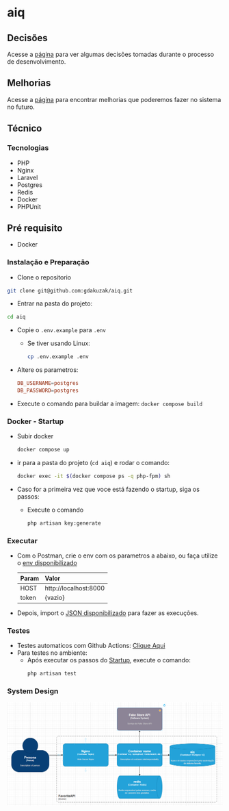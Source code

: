 # aiq

## Decisões

Acesse a [página](/docs/decisoes.md) para ver algumas decisões tomadas durante o processo de desenvolvimento.

## Melhorias

Acesse a [página](/docs/melhorias.md) para encontrar melhorias que poderemos fazer no sistema no futuro.

## Técnico

### Tecnologias

- PHP
- Nginx
- Laravel
- Postgres
- Redis
- Docker
- PHPUnit

## Pré requisito

- Docker

### Instalação e Preparação

- Clone o repositorio

```sh
git clone git@github.com:gdakuzak/aiq.git
```

- Entrar na pasta do projeto:

```sh
cd aiq
```

- Copie o `.env.example` para `.env`

  - Se tiver usando Linux:

    ```sh
    cp .env.example .env
    ```

- Altere os parametros:

  ```conf
  DB_USERNAME=postgres
  DB_PASSWORD=postgres
  ```
  
- Execute o comando para buildar a imagem: `docker compose build`

### Docker - Startup

- Subir docker

  ```sh
  docker compose up
  ```

- ir para a pasta do projeto (`cd aiq`) e rodar o comando:

  ```sh
  docker exec -it $(docker compose ps -q php-fpm) sh
  ```

- Caso for a primeira vez que voce está fazendo o startup, siga os passos:
  - Execute o comando
  
    ```sh
    php artisan key:generate
    ```

### Executar

- Com o Postman, crie o env com os parametros a abaixo, ou faça utilize o [env disponibilizado](/docs/aiq-env.postman_environment.json)

  | Param | Valor |
  | --- | --- |
  | HOST | http://localhost:8000|
  | token | {vazio} |

- Depois, import o [JSON disponibilizado](/docs/aiq.postman_collection.json) para fazer as execuções.


### Testes

- Testes automaticos com Github Actions: [Clique Aqui](https://github.com/gdakuzak/aiq/actions/workflows/tests.yaml)
- Para testes no ambiente:
  - Após executar os passos do [Startup](#docker---startup), execute o comando:
    ```sh
    php artisan test
    ```



### System Design

![System Design](/docs/SystemDesign.png)